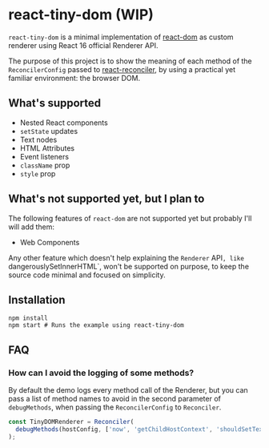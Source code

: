 # react-tiny-dom (WIP)

`react-tiny-dom` is a minimal implementation of [react-dom](https://reactjs.org/docs/react-dom.html) as custom renderer using React 16 official Renderer API.

The purpose of this project is to show the meaning of each method of the `ReconcilerConfig` passed to [react-reconciler](https://github.com/facebook/react/tree/master/packages/react-reconciler), by using a practical yet familiar environment: the browser DOM.

## What's supported

- Nested React components
- `setState` updates
- Text nodes
- HTML Attributes
- Event listeners
- `className` prop
- `style` prop

## What's not supported yet, but I plan to

The following features of `react-dom` are not supported yet but probably I'll will add them:

- Web Components

Any other feature which doesn't help explaining the `Renderer` API`, like `dangerouslySetInnerHTML`, won't be supported on purpose, to keep the source code minimal and focused on simplicity.

## Installation

```
npm install
npm start # Runs the example using react-tiny-dom
```

## FAQ

### How can I avoid the logging of some methods?

By default the demo logs every method call of the Renderer, but you can pass a list of method names to avoid in the second parameter of `debugMethods`, when passing the `ReconcilerConfig` to `Reconciler`.

```js
const TinyDOMRenderer = Reconciler(
  debugMethods(hostConfig, ['now', 'getChildHostContext', 'shouldSetTextContent'])
);
```
